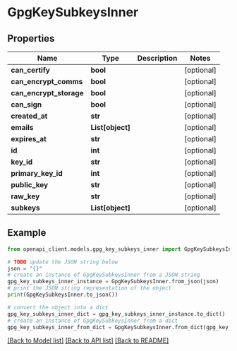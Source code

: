 # GpgKeySubkeysInner


## Properties

Name | Type | Description | Notes
------------ | ------------- | ------------- | -------------
**can_certify** | **bool** |  | [optional] 
**can_encrypt_comms** | **bool** |  | [optional] 
**can_encrypt_storage** | **bool** |  | [optional] 
**can_sign** | **bool** |  | [optional] 
**created_at** | **str** |  | [optional] 
**emails** | **List[object]** |  | [optional] 
**expires_at** | **str** |  | [optional] 
**id** | **int** |  | [optional] 
**key_id** | **str** |  | [optional] 
**primary_key_id** | **int** |  | [optional] 
**public_key** | **str** |  | [optional] 
**raw_key** | **str** |  | [optional] 
**subkeys** | **List[object]** |  | [optional] 

## Example

```python
from openapi_client.models.gpg_key_subkeys_inner import GpgKeySubkeysInner

# TODO update the JSON string below
json = "{}"
# create an instance of GpgKeySubkeysInner from a JSON string
gpg_key_subkeys_inner_instance = GpgKeySubkeysInner.from_json(json)
# print the JSON string representation of the object
print(GpgKeySubkeysInner.to_json())

# convert the object into a dict
gpg_key_subkeys_inner_dict = gpg_key_subkeys_inner_instance.to_dict()
# create an instance of GpgKeySubkeysInner from a dict
gpg_key_subkeys_inner_from_dict = GpgKeySubkeysInner.from_dict(gpg_key_subkeys_inner_dict)
```
[[Back to Model list]](../README.md#documentation-for-models) [[Back to API list]](../README.md#documentation-for-api-endpoints) [[Back to README]](../README.md)


